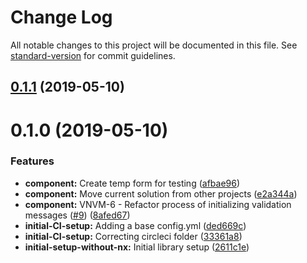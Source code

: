 # Change Log

All notable changes to this project will be documented in this file. See [standard-version](https://github.com/conventional-changelog/standard-version) for commit guidelines.

## [0.1.1](https://github.com/valueadd-poland/ng-validation-messages/compare/v0.1.0...v0.1.1) (2019-05-10)



# 0.1.0 (2019-05-10)


### Features

* **component:** Create temp form for testing ([afbae96](https://github.com/valueadd-poland/ng-validation-messages/commit/afbae96))
* **component:** Move current solution from other projects ([e2a344a](https://github.com/valueadd-poland/ng-validation-messages/commit/e2a344a))
* **component:** VNVM-6 - Refactor process of initializing validation messages ([#9](https://github.com/valueadd-poland/ng-validation-messages/issues/9)) ([8afed67](https://github.com/valueadd-poland/ng-validation-messages/commit/8afed67))
* **initial-CI-setup:** Adding a base config.yml ([ded669c](https://github.com/valueadd-poland/ng-validation-messages/commit/ded669c))
* **initial-CI-setup:** Correcting circleci folder ([33361a8](https://github.com/valueadd-poland/ng-validation-messages/commit/33361a8))
* **initial-setup-without-nx:** Initial library setup ([2611c1e](https://github.com/valueadd-poland/ng-validation-messages/commit/2611c1e))
